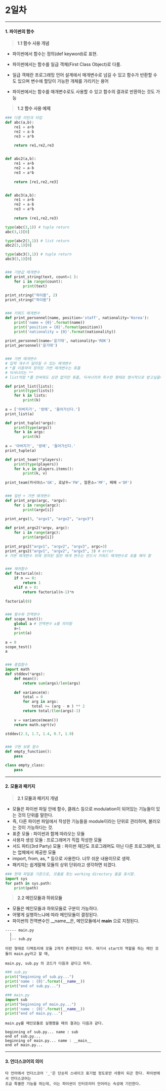 # 2일차 


-----------------------


#### **1. 파이썬의 함수**


> **1.1 함수 사용 개념**

- 파이썬에서 함수는 정의(def keyword)로 표현.

- 파이썬에서는 함수를 일급 객체(First Class Object)로 다룸.

- 일급 객체란 프로그래밍 언어 설계에서 매개변수로 넘길 수 있고 함수가 반환할 수도 있으며 변수에 할당이 가능한 개체를 가리키는 용어

- 파이썬에서는 함수를 매개변수로도 사용할 수 있고 함수의 결과로 반환하는 것도 가능

> **1.2 함수 사용 예제**

```python
### 다중 리턴과 타입
def abc(a,b):
    re1 = a+b
    re2 = a-b
    re3 = a*b
    
    return re1,re2,re3


def abc2(a,b):
    re1 = a+b
    re2 = a-b
    re3 = a*b
    
    return [re1,re2,re3]


def abc3(a,b):
    re1 = a+b
    re2 = a-b
    re3 = a*b
    
    return (re1,re2,re3)

type(abc(3,1)) # tuple return
abc(3,1)[0]

type(abc2(3,1)) # list return
abc2(3,1)[0]

type(abc3(3,1)) # tuple return
abc3(3,1)[0]


### 기본값 매개변수
def print_string(text, count=1 ): 
    for i in range(count):
        print(text)
        
print_string("하이욤", 2)
print_string("하이욤")


### 키워드 매개변수
def print_personnel(name, position='staff', nationality='Korea'): 
    print('name = {0}'.format(name))
    print('position = {0}'.format(position))
    print('nationality = {0}'.format(nationality))
    
print_personnel(name='윤기태', nationality='ROK')
print_personnel('윤기태')


### 가변 매개변수
# 입력 개수가 달라질 수 있는 매개변수
# *를 이용하여 정의된 가변 매개변수는 튜플
# 딕셔너리는 **
# list처럼 *를 안써줘도 상관 없지만 튜플, 딕셔너리의 특수한 형태로 명시적으로 받고싶을때 사용.

def print_list(lists):
    print(type(lists))
    for k in lists:
        print(k)
        
a = ['아버지가', '방에', '들어가신다.']
print_list(a)

def print_tuple(*args):
    print(type(args))
    for k in args:
        print(k)
        
a = '아버지가', '방에', '들어가신다.'
print_tuple(a)

def print_team(**players):
    print(type(players))
    for k,v in players.items():
        print(k, v)
        
print_team(카시야스='GK', 호날두='FW', 알론소='MF', 페페 ='DF')


### 일반 + 가변 매개변수
def print_args(argc, *argv): 
    for i in range(argc):
        print(argv[i])
        
print_args(3, "argv1", "argv2", "argv3")

def print_args2(*argv, argc): 
    for i in range(argc):
        print(argv[i])
        
print_args2("argv1", "argv2", "argv3", argc=3)
print_args2("argv1", "argv2", "argv3", 3) # error
# 가변 매개변수 뒤에 정의된 일반 매개 변수는 반드시 키워드 매개변수로 호출 해야 함


### 재귀함수
def factorial(n):
    if n == 0:
        return 1
    elif n > 0:
        return factorial(n-1)*n
    
factorial(8)


### 함수와 전역변수
def scope_test():
    global a # 전역변수 a를 의미함
    a=1 
    print(a)
    
a = 0
scope_test()
a


### 중첩함수
import math
def stddev(*args):
    def mean():
        return sum(args)/len(args)
    
    def variance(m):
        total = 0
        for arg in args:
            total += (arg - m ) ** 2
        return total/(len(args)-1)
    
    v = variance(mean())
    return math.sqrt(v)

stddev(2.3, 1.7, 1.4, 0.7, 1.9)


### 구현 보류 함수
def empty_function():
    pass

class empty_class: 
	pass
```


-----------------------


#### **2. 모듈과 패키지**

> **2.1 모듈과 패키지 개념**

- 모듈은 파이썬 파일 안에 함수, 클래스 등으로 modulation이 되어있는 기능들이 있는 것의 단위를 말한다.
- 즉, 다른 파이썬 파일에서 작성한 기능들을 module이라는 단위로 관리하며, 불러오는 것이 가능하다는 것.
- 표준 모듈 : 파이썬과 함께 따라오는 모듈
- 사용자 생성 모듈 : 프로그래머가 직접 작성한 모듈
- 서드 파티(3rd Party) 모듈 : 파이썬 재단도 프로그래머도 아닌 다른 프로그래머, 또는 업체에서 제공한 모듈
- import, from, as, * 등으로 사용한다. 너무 쉬운 내용이므로 생략.
- 패키지는 쉽게말해 모듈의 상위 단위라고 생각하면 되겠다.

```python
### 현재 파일을 기준으로, 모듈을 찾는 working directory 들을 표시함.
import sys
for path in sys.path: 
    print(path)
```

> **2.2 메인모듈과 하위모듈**

- 모듈은 메인모듈과 하위모듈로 구분이 가능하다.
- 어떻게 실행하느냐에 따라 메인모듈이 결정된다.
- 파이썬의 전역변수인 __name__은, 메인모듈에서 __main__ 으로 지정된다.

```
----- main.py
  |
  |-- sub.py

이런 형태로 디렉토리에 모듈 2개가 존재한다고 하자. 여기서 start의 역할을 하는 메인 모듈이 main.py라고 할 때,

main.py, sub.py 의 코드가 다음과 같다고 하자.
```

```python
### sub.py
print("beginning of sub.py...") 
print('name : {0}'.format(__name__)) 
print("end of sub.py...")

### main.py
import sub
print("beginning of main.py...") 
print('name : {0}'.format(__name__)) 
print("end of main.py...")
```

```
main.py를 메인모듈로 실행했을 때의 결과는 다음과 같다.

beginning of sub.py... name : sub
end of sub.py... 
beginning of main.py... name : __main__
end of main.py...
```
-----------------------


#### **3. 언더스코어의 의미**

```
타 언어에서 언더스코어 '_'은 단순히 스네이크 표기법 정도로만 사용이 되곤 한다. 파이썬에서 언더스코어는
조금 특별한 기능을 하는데, 이는 파이썬이 인터프리터 언어라는 속성에 기인한다.


```